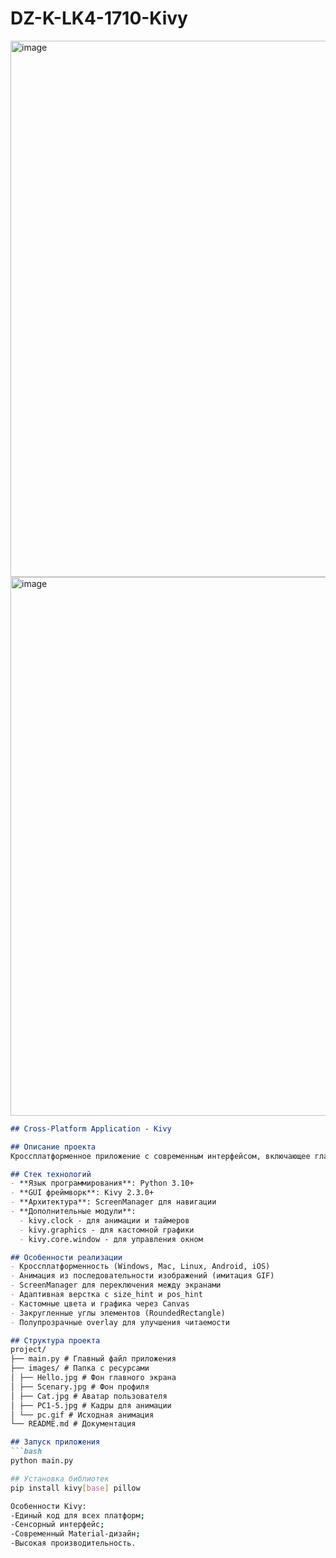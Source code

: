 # DZ-K-LK4-1710-Kivy
<img width="1197" height="858" alt="image" src="https://github.com/user-attachments/assets/4ae09b56-acf9-4e68-a2bc-249d08507c2e" />
<img width="1200" height="862" alt="image" src="https://github.com/user-attachments/assets/df27e0e8-ddbf-4bc4-94ff-efac8383b39c" />

```markdown
## Cross-Platform Application - Kivy

## Описание проекта
Кроссплатформенное приложение с современным интерфейсом, включающее главный экран и экран профиля с анимацией и красивым дизайном.

## Стек технологий
- **Язык программирования**: Python 3.10+
- **GUI фреймворк**: Kivy 2.3.0+
- **Архитектура**: ScreenManager для навигации
- **Дополнительные модули**:
  - kivy.clock - для анимации и таймеров
  - kivy.graphics - для кастомной графики
  - kivy.core.window - для управления окном

## Особенности реализации
- Кроссплатформенность (Windows, Mac, Linux, Android, iOS)
- Анимация из последовательности изображений (имитация GIF)
- ScreenManager для переключения между экранами
- Адаптивная верстка с size_hint и pos_hint
- Кастомные цвета и графика через Canvas
- Закругленные углы элементов (RoundedRectangle)
- Полупрозрачные overlay для улучшения читаемости

## Структура проекта
project/
├── main.py # Главный файл приложения
├── images/ # Папка с ресурсами
│ ├── Hello.jpg # Фон главного экрана
│ ├── Scenary.jpg # Фон профиля
│ ├── Cat.jpg # Аватар пользователя
│ ├── PC1-5.jpg # Кадры для анимации
│ └── pc.gif # Исходная анимация
└── README.md # Документация

## Запуск приложения
```bash
python main.py

## Установка библиотек
pip install kivy[base] pillow

Особенности Kivy:
-Единый код для всех платформ;
-Сенсорный интерфейс;
-Современный Material-дизайн;
-Высокая производительность.
